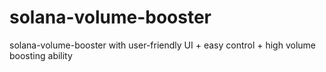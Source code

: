 # solana-volume-booster
solana-volume-booster with user-friendly UI + easy control + high volume boosting ability
